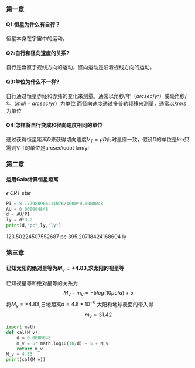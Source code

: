 ### 第一章
#### Q1:恒星为什么有自行？
恒星本身在宇宙中的运动。
#### Q2:自行和径向速度的关系?
自行是垂直于视线方向的运动，径向运动是沿着视线方向的运动。
#### Q3:单位为什么不一样?
⾃⾏通过恒星⾚经和⾚纬的变化来测量。通常以⻆秒/年（$arcsec/yr$）或毫⻆秒/年（$milli-arcsec/yr$）为单位
⽽径向速度通过多普勒频移来测量，通常以$km/s$为单位
#### Q4:怎样将自行变成和径向速度相同的单位
通过获得恒星距离$D$来获得切向速度$V_T=\mu D$此时量纲一致，假设$D$的单位是$km$只需则V_T的单位是arcsec\cdot km/yr
### 第二章
####  运用Gaia计算恒星距离
 $\epsilon\ CRT$ star
```python
PI = 8.177988986211076/1000*0.0000048
AU = 0.000004848
d = AU/PI
ly = d*3.2
print(d,"pc",ly,"ly")
```
123.50224507552687 pc 395.20718424168604 ly
### 第三章
#### 已知太阳的绝对星等为$M_v=+4.83$,求太阳的视星等
已知视星等和绝对星等的关系为
$$M_v-m_v=-5log(10pc/d)+5$$
将$M_v=+4.83$,日地距离$d=4.8*10^{-6}$ 太阳和地球表面的带入得
$$m_v=31.42$$
```python
import math
def cal(M_v):
    d = 0.0000048
    m_v = 5* math.log10(10/d) - 5 + M_v
    return m_v
M_v = 4.83
print(cal(M_v))
```
